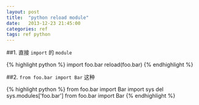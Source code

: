 ```yaml
---
layout: post
title:  "python reload module"
date:   2013-12-23 21:45:00
categories: ref
tags: ref python
---
```


##1. 直接 `import` 的 `module`

{% highlight python %}
import foo.bar
reload(foo.bar)
{% endhighlight %}

##2. `from foo.bar import Bar` 这种

{% highlight python %}
from foo.bar import Bar
import sys
del sys.modules['foo.bar']
from foo.bar import Bar
{% endhighlight %}
